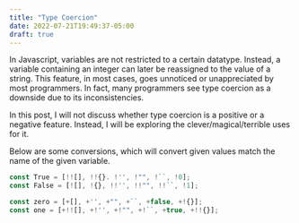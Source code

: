 ```yaml
---
title: "Type Coercion"
date: 2022-07-21T19:49:37-05:00
draft: true
---
```


In Javascript, variables are not restricted to a certain datatype. Instead, a variable containing an integer can later be reassigned to the value of a string. This feature, in most cases, goes unnoticed or unappreciated by most programmers. In fact, many programmers see type coercion as a downside due to its inconsistencies.

In this post, I will not discuss whether type coercion is a positive or a negative feature. Instead, I will be exploring the clever/magical/terrible uses for it.

Below are some conversions, which will convert given values match the name of the given variable.
```js
const True = [!![], !!{}. !'', !"", !``, !0];
const False = [![], !{}, !!'', !!"", !!``, !1];

const zero = [+[], +'', +"", +``, +false, +!{}];
const one = [+!![], +!'', +!"", +!``, +true, +!!{}];
```
